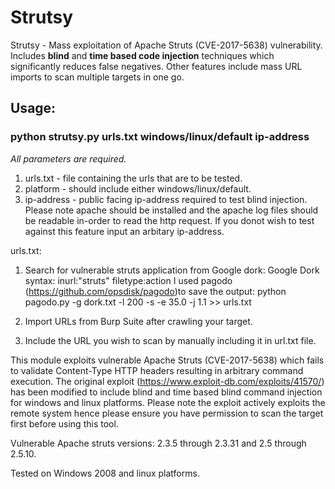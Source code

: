 # Strutsy
Strutsy - Mass exploitation of Apache Struts (CVE-2017-5638) vulnerability. Includes **blind** and **time based code injection** techniques which significantly reduces false negatives. Other features include mass URL imports to scan multiple targets in one go.

## Usage: 
### python strutsy.py urls.txt windows/linux/default ip-address

*All parameters are required.*

1. urls.txt - file containing the urls that are to be tested.
2. platform - should include either windows/linux/default.
3. ip-address - public facing ip-address required to test blind injection. Please note apache should be installed and the apache log files should be readable in-order to read the http request. If you donot wish to test against this feature input an arbitary ip-address.  

urls.txt:
1. Search for vulnerable struts application from Google dork: 
Google Dork syntax: inurl:"struts" filetype:action 
   I used pagodo (https://github.com/opsdisk/pagodo)to save the output: 
   python pagodo.py  -g dork.txt -l 200 -s -e 35.0 -j 1.1 >> urls.txt

2. Import URLs from Burp Suite after crawling your target.

3. Include the URL you wish to scan by manually including it in url.txt file.

This module exploits vulnerable Apache Struts (CVE-2017-5638) which fails to validate Content-Type HTTP headers resulting in arbitrary command execution. 
The original exploit (https://www.exploit-db.com/exploits/41570/) has been modified to include blind and time based blind command injection for windows and linux platforms. 
Please note the exploit actively exploits the remote system hence please ensure you have permission to scan the target first before using this tool. 
 
Vulnerable Apache struts versions:  2.3.5 through 2.3.31 and 2.5 through 2.5.10.

Tested on Windows 2008 and linux platforms.
